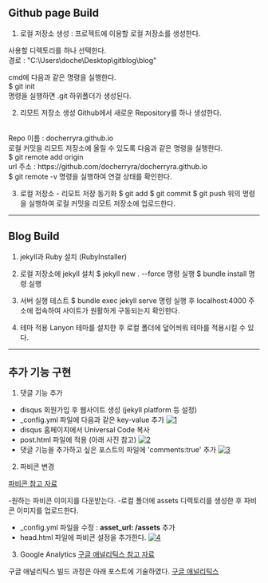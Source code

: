 ## Github page Build

1. 로컬 저장소 생성 : 프로젝트에 이용할 로컬 저장소를 생성한다.

  사용할 디렉토리를 하나 선택한다.
<br/>
  경로 : "C:\Users\doche\Desktop\gitblog\blog"

  cmd에 다음과 같은 명령을 실행한다.
<br/>
  $ git init
<br/>
  명령을 실행하면 .git 하위폴더가 생성된다.

2. 리모트 저장소 생성
  Github에서 새로운 Repository를 하나 생성한다.
<br/>
  Repo 이름 : docherryra.github.io
<br/>
  로컬 커밋을 리모트 저장소에 올릴 수 있도록 다음과 같은 명령을 실행한다.
<br/>
  $ git remote add origin <url>
<br/>
  url 주소 : https://github.com/docherryra/docherryra.github.io
<br/>
  $ git remote -v 명령을 실행하여 연결 상태를 확인한다.

3. 로컬 저장소 - 리모트 저장 동기화
$ git add
$ git commit
$ git push
위의 명령을 실행하여 로컬 커밋을 리모트 저장소에 업로드한다.

----------------------
## Blog Build

1. jekyll과 Ruby 설치 (RubyInstaller)

2. 로컬 저장소에 jekyll 설치
$ jekyll new . --force 명령 실행
$ bundle install 명령 실행

3. 서버 실행 테스트
$ bundle exec jekyll serve
명령 실행 후 localhost:4000 주소에 접속하여 사이트가 원활하게 구동되는지 확인한다.

4. 테마 적용
Lanyon 테마를 설치한 후 로컬 폴더에 덮어씌워 테마를 적용시킬 수 있다.

-------------------
## 추가 기능 구현

1. 댓글 기능 추가
 - disqus 회원가입 후 웹사이트 생성 (jekyll platform 등 설정)
 - _config.yml 파일에 다음과 같은 key-value 추가
[![1](https://user-images.githubusercontent.com/104899885/204676617-36225006-3d89-44cd-b6ed-521370909803.png)](https://docherryra.github.io/)
 - disqus 홈페이지에서 Universal Code 복사
 - post.html 파일에 적용 (아래 사진 참고)
[![2](https://user-images.githubusercontent.com/104899885/204676615-b0590928-afb3-41fb-9e95-4b261d270178.png)](https://docherryra.github.io/)
 - 댓글 기능을 추가하고 싶은 포스트의 파일에 'comments:true' 추가
[![3](https://user-images.githubusercontent.com/104899885/204676606-756d6cec-16c8-4a6a-9451-3ad99ab0aa5f.png)](https://docherryra.github.io/)

2. 파비콘 변경

[파비콘 참고 자료](https://min9nim.github.io/2018/03/add-favicon/)

-원하는 파비콘 이미지를 다운받는다.
-로컬 폴더에 assets 디렉토리를 생성한 후 파비콘 이미지를 업로드한다.
- _config.yml 파일을 수정 : **asset_url: /assets** 추가
- head.html 파일에 파비콘 설정을 추가한다.
[![4](https://user-images.githubusercontent.com/104899885/204677174-86db5971-9350-4f4c-89f1-0d3e3df2a17a.png)](https://docherryra.github.io/)

3. Google Analytics
[구글 애널리틱스 참고 자료](https://infiduk.github.io/2019/11/05/google-analytics.html)

구글 애널리틱스 빌드 과정은 아래 포스트에 기술하였다.
[구글 애널리틱스](https://docherryra.github.io/jekyll/update/2022/11/27/googleA.html)

